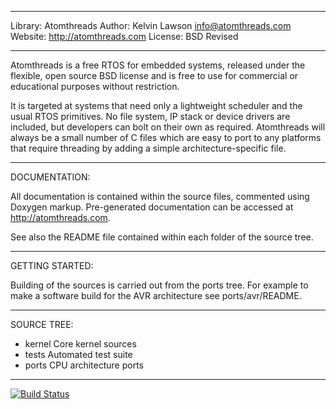 ---------------------------------------------------------------------------

Library:      Atomthreads
Author:       Kelvin Lawson <info@atomthreads.com>
Website:      http://atomthreads.com
License:      BSD Revised

---------------------------------------------------------------------------

Atomthreads is a free RTOS for embedded systems, released under the
flexible, open source BSD license and is free to use for commercial or
educational purposes without restriction.

It is targeted at systems that need only a lightweight scheduler and the
usual RTOS primitives. No file system, IP stack or device drivers are
included, but developers can bolt on their own as required. Atomthreads
will always be a small number of C files which are easy to port to any
platforms that require threading by adding a simple
architecture-specific file.

---------------------------------------------------------------------------

DOCUMENTATION:

All documentation is contained within the source files, commented using
Doxygen markup. Pre-generated documentation can be accessed at
http://atomthreads.com.

See also the README file contained within each folder of the source tree.

---------------------------------------------------------------------------

GETTING STARTED:

Building of the sources is carried out from the ports tree. For example to 
make a software build for the AVR architecture see ports/avr/README.

---------------------------------------------------------------------------

SOURCE TREE:

 * kernel        Core kernel sources
 * tests         Automated test suite
 * ports         CPU architecture ports

---------------------------------------------------------------------------

[![Build Status](https://travis-ci.org/kelvinlawson/atomthreads.svg?branch=master)](https://travis-ci.org/kelvinlawson/atomthreads)
